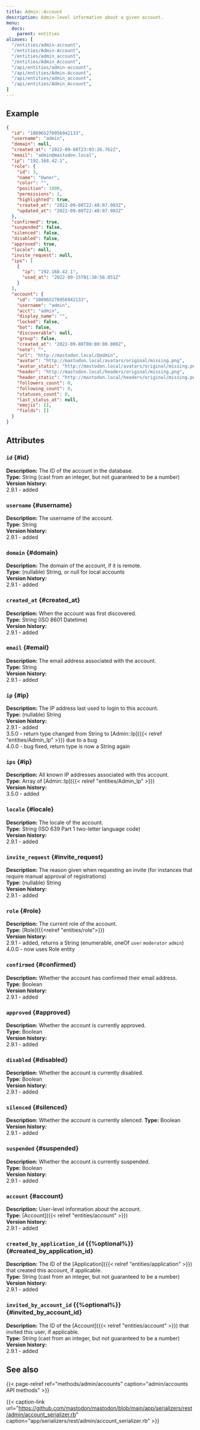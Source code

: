 ```yaml
---
title: Admin::Account
description: Admin-level information about a given account.
menu:
  docs:
    parent: entities
aliases: [
  "/entities/admin-account",
  "/entities/Admin-Account",
  "/entities/admin_account",
  "/entities/Admin_Account",
  "/api/entities/admin-account",
  "/api/entities/Admin-Account",
  "/api/entities/admin_account",
  "/api/entities/Admin_Account",
]
---
```


## Example

```json
{
  "id": "108965278956942133",
  "username": "admin",
  "domain": null,
  "created_at": "2022-09-08T23:03:26.762Z",
  "email": "admin@mastodon.local",
  "ip": "192.168.42.1",
  "role": {
    "id": 3,
    "name": "Owner",
    "color": "",
    "position": 1000,
    "permissions": 1,
    "highlighted": true,
    "created_at": "2022-09-08T22:48:07.983Z",
    "updated_at": "2022-09-08T22:48:07.983Z"
  },
  "confirmed": true,
  "suspended": false,
  "silenced": false,
  "disabled": false,
  "approved": true,
  "locale": null,
  "invite_request": null,
  "ips": [
    {
      "ip": "192.168.42.1",
      "used_at": "2022-09-15T01:38:58.851Z"
    }
  ],
  "account": {
    "id": "108965278956942133",
    "username": "admin",
    "acct": "admin",
    "display_name": "",
    "locked": false,
    "bot": false,
    "discoverable": null,
    "group": false,
    "created_at": "2022-09-08T00:00:00.000Z",
    "note": "",
    "url": "http://mastodon.local/@admin",
    "avatar": "http://mastodon.local/avatars/original/missing.png",
    "avatar_static": "http://mastodon.local/avatars/original/missing.png",
    "header": "http://mastodon.local/headers/original/missing.png",
    "header_static": "http://mastodon.local/headers/original/missing.png",
    "followers_count": 0,
    "following_count": 0,
    "statuses_count": 0,
    "last_status_at": null,
    "emojis": [],
    "fields": []
  }
}
```

## Attributes

### `id` {#id}

**Description:** The ID of the account in the database.\
**Type:** String (cast from an integer, but not guaranteed to be a number)\
**Version history:**\
2.9.1 - added

### `username` {#username}

**Description:** The username of the account.\
**Type:** String\
**Version history:**\
2.9.1 - added

### `domain` {#domain}

**Description:** The domain of the account, if it is remote.\
**Type:** (nullable) String, or null for local accounts\
**Version history:**\
2.9.1 - added

### `created_at` {#created_at}

**Description:** When the account was first discovered.\
**Type:** String (ISO 8601 Datetime)\
**Version history:**\
2.9.1 - added

### `email` {#email}

**Description:** The email address associated with the account.\
**Type:** String\
**Version history:**\
2.9.1 - added

### `ip` {#ip}

**Description:** The IP address last used to login to this account.\
**Type:** (nullable) String\
**Version history:**\
2.9.1 - added\
3.5.0 - return type changed from String to [Admin::Ip]({{< relref "entities/Admin_Ip" >}}) due to a bug\
4.0.0 - bug fixed, return type is now a String again

### `ips` {#ip}

**Description:** All known IP addresses associated with this account.\
**Type:** Array of [Admin::Ip]({{< relref "entities/Admin_Ip" >}})\
**Version history:**\
3.5.0 - added

### `locale` {#locale}

**Description:** The locale of the account.\
**Type:** String (ISO 639 Part 1 two-letter language code)\
**Version history:**\
2.9.1 - added

### `invite_request` {#invite_request}

**Description:** The reason given when requesting an invite (for instances that require manual approval of registrations)\
**Type:** (nullable) String\
**Version history:**\
2.9.1 - added

### `role` {#role}

**Description:** The current role of the account.\
**Type:** [Role]({{<relref "entities/role">}})\
**Version history:**\
2.9.1 - added, returns a String (enumerable, oneOf `user` `moderator` `admin`)\
4.0.0 - now uses Role entity

### `confirmed` {#confirmed}

**Description:** Whether the account has confirmed their email address.\
**Type:** Boolean\
**Version history:**\
2.9.1 - added

### `approved` {#approved}

**Description:** Whether the account is currently approved.\
**Type:** Boolean\
**Version history:**\
2.9.1 - added

### `disabled` {#disabled}

**Description:** Whether the account is currently disabled.\
**Type:** Boolean\
**Version history:**\
2.9.1 - added

### `silenced` {#silenced}

**Description:** Whether the account is currently silenced.
**Type:** Boolean\
**Version history:**\
2.9.1 - added

### `suspended` {#suspended}

**Description:** Whether the account is currently suspended.\
**Type:** Boolean\
**Version history:**\
2.9.1 - added

### `account` {#account}

**Description:** User-level information about the account.\
**Type:** [Account]({{< relref "entities/account" >}})\
**Version history:**\
2.9.1 - added

### `created_by_application_id` {{%optional%}} {#created_by_application_id}

**Description:** The ID of the [Application]({{< relref "entities/application" >}}) that created this account, if applicable.\
**Type:** String (cast from an integer, but not guaranteed to be a number)\
**Version history:**\
2.9.1 - added

### `invited_by_account_id` {{%optional%}} {#invited_by_account_id}

**Description:** The ID of the [Account]({{< relref "entities/account" >}}) that invited this user, if applicable.\
**Type:** String (cast from an integer, but not guaranteed to be a number)\
**Version history:**\
2.9.1 - added

## See also

{{< page-relref ref="methods/admin/accounts" caption="admin/accounts API methods" >}}

{{< caption-link url="https://github.com/mastodon/mastodon/blob/main/app/serializers/rest/admin/account_serializer.rb" caption="app/serializers/rest/admin/account_serializer.rb" >}}
